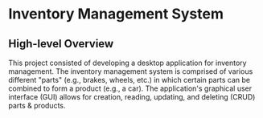<h1> Inventory Management System </h1>

<h2>High-level Overview</h2>
<p>This project consisted of developing a desktop application for inventory management. The inventory management system is comprised of various different
"parts" (e.g., brakes, wheels, etc.) in which certain parts can be combined to form a product (e.g., a car). The application's graphical user interface (GUI) allows for creation, reading, updating,
and deleting (CRUD) parts & products. </p>
